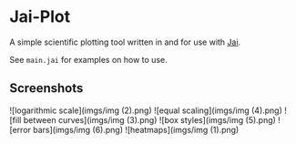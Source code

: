 # Jai-Plot

A simple scientific plotting tool written in and for use with [Jai](https://github.com/Jai-Community/Jai-Community-Library/wiki).

See `main.jai` for examples on how to use.

## Screenshots

![logarithmic scale](imgs/img (2).png)
![equal scaling](imgs/img (4).png)
![fill between curves](imgs/img (3).png)
![box styles](imgs/img (5).png)
![error bars](imgs/img (6).png)
![heatmaps](imgs/img (1).png)
